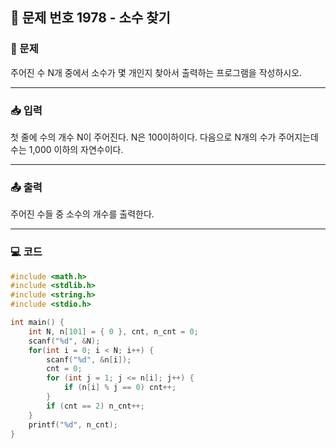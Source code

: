 ## 📝 문제 번호 1978 - 소수 찾기  

### 📌 문제
주어진 수 N개 중에서 소수가 몇 개인지 찾아서 출력하는 프로그램을 작성하시오.

---

### 📥 입력
첫 줄에 수의 개수 N이 주어진다. N은 100이하이다. 다음으로 N개의 수가 주어지는데 수는 1,000 이하의 자연수이다.

---

### 📤 출력
주어진 수들 중 소수의 개수를 출력한다.

---

### 💻 코드
```c
#include <math.h>
#include <stdlib.h>
#include <string.h>
#include <stdio.h>

int main() {
	int N, n[101] = { 0 }, cnt, n_cnt = 0;
	scanf("%d", &N);
	for(int i = 0; i < N; i++) {
		scanf("%d", &n[i]);
		cnt = 0;
		for (int j = 1; j <= n[i]; j++) {
			if (n[i] % j == 0) cnt++;
		}
		if (cnt == 2) n_cnt++;
	}
	printf("%d", n_cnt);
}
```

